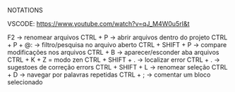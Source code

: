 NOTATIONS


VSCODE:
https://www.youtube.com/watch?v=qJ_M4W0u5rI&t

F2 -> renomear arquivos
CTRL + P -> abrir arquivos dentro do projeto
CTRL + P + @: -> filtro/pesquisa no arquivo aberto
CTRL + SHIFT + P -> compare modificações nos arquivos
CTRL + B -> aparecer/esconder aba arquivos
CTRL + K + Z = modo zen
CTRL + SHIFT + . -> localizar error
CTRL + . -> sugestoes de correção errors
CTRL + SHIFT + L -> renomear seleção 
CTRL + D -> navegar por palavras repetidas
CTRL + ; -> comentar um bloco selecionado

